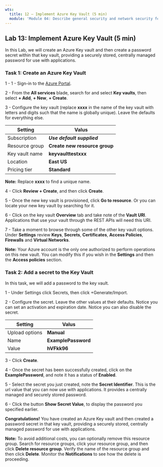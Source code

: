 ```yaml
---
wts:
  title: 12 – Implement Azure Key Vault (5 min)
  module: 'Module 04: Describe general security and network security features'
---
```

## Lab 13: Implement Azure Key Vault (5 min)

In this Lab, we will create an Azure Key vault and then create a password secret within that key vault, providing a securely stored, centrally managed password for use with applications.

### Task 1: Create an Azure Key Vault

1 - 1 - Sign-in to the [Azure Portal](https://portal.azure.com/). 

2 - From the **All services** blade, search for and select **Key vaults**, then select **+ Add**, **+ New**, **+ Create**.

3 - Configure the key vault (replace **xxxx** in the name of the key vault with letters and digits such that the name is globally unique). Leave the defaults for everything else.

 | **Setting** | **Valus** | 
 | --- | --- |
 | Subscription | ***Use default supplied*** |
 | Resource group | **Create new resource group** |
 | Key vault name | **keyvaulttestxxx** |
 | Location | **East US** |
 | Pricing tier | **Standard** |

**Note:** Replace **xxxx** to find a unique name.

4 -  Click **Review + Create**, and then click **Create**.

5 - Once the new key vault is provisioned, click **Go to resource**. Or you can locate your new key vault by searching for it.

6 - Click on the key vault **Overview** tab and take note of the **Vault URI**. Applications that use your vault through the REST APIs will need this URI.

7 - Take a moment to browse through some of the other key vault options. Under **Settings** review **Keys**, **Secrets**, **Certificates**, **Access Policies**, **Firewalls** and **Virtual Networks**.

**Note:** Your Azure account is the only one authorized to perform operations on this new vault. You can modify this if you wish in the **Settings** and then the **Access policies** section.
    
### Task 2: Add a secret to the Key Vault
        
In this task, we will add a password to the key vault. 

1 - Under Settings click Secrets, then click +Generate/Import.

2 - Configure the secret. Leave the other values at their defaults. Notice you can set an activation and expiration date. Notice you can also disable the secret.

 | **Setting** | **Valus** | 
 | --- | --- |
 | Upload options | **Manual** |
 | Name | **ExamplePassword** |
 | Value | **hVFkk96** |

3 - Click **Create**.

4 - Once the secret has been successfully created, click on the **ExamplePassword**, and note it has a status of **Enabled**.

5 - Select the secret you just created, note the **Secret Identifier**. This is the url value that you can now use with applications. It provides a centrally managed and securely stored password.

6 - Click the button **Show Secret Value**, to display the password you specified earlier.

**Congratulations!** You have created an Azure Key vault and then created a password secret in that key vault, providing a securely stored, centrally managed password for use with applications.

**Note:** To avoid additional costs, you can optionally remove this resource group. Search for resource groups, click your resource group, and then click **Delete resource group**. Verify the name of the resource group and then click **Delete**.
Monitor the **Notifications** to see how the delete is proceeding.